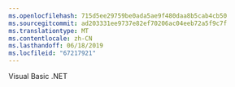 ```yaml
---
ms.openlocfilehash: 715d5ee29759be0ada5ae9f480daa8b5cab4cb50
ms.sourcegitcommit: ad203331ee9737e82ef70206ac04eeb72a5f9c7f
ms.translationtype: MT
ms.contentlocale: zh-CN
ms.lasthandoff: 06/18/2019
ms.locfileid: "67217921"
---
```

Visual Basic .NET